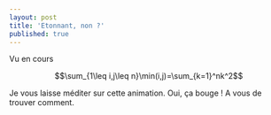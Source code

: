 ```yaml
---
layout: post
title: 'Etonnant, non ?'
published: true
---
```


Vu en cours

$$\sum_{1\leq i,j\leq n}\min(i,j)=\sum_{k=1}^nk^2$$

Je vous laisse méditer sur cette animation. Oui, ça bouge ! A vous de trouver comment.

<!-- Peut-être le faire avec Trinket -->

<div id="glowscript" class="glowscript">
<script type="text/javascript" src="/js/jquery-2.1.min.js"></script>
<script type="text/javascript" src="/js/jquery-ui.custom-2.1.min.js"></script>
<script type="text/javascript" src="/js/glow.2.1.min.js"></script>
<script type="text/javascript" src="/js/RSrun.2.1.min.js"></script>
<script type="text/javascript"><!--//--><![CDATA[//><!--
;(function() { var __rt=srequire('streamline/lib/callbacks/runtime').runtime(__filename, false),__func=__rt.__func; function range(start, stop, step) {
  if ((arguments.length <= 1)) {
    stop = (start || 0);
    start = 0; } ;

  step = (arguments[2] || 1);
  var length = Math.max(Math.ceil(stop["-"](start)["/"](step)), 0);
  var idx = 0;
  var range = new Array(length);
  while ((idx < length)) {
    range[idx++] = start;
    start += step; };

  return range;};

function main(wait) { var version, box, sphere, cylinder, pyramid, cone, helix, ellipsoid, ring, arrow, graph, display, vector, _$rapyd$_Temp, _$rapyd$_print, arange, scene, n, j, i, k; var __frame = { name: "main", line: 16 }; return __func(wait, this, arguments, main, 0, __frame, function __$main() {

    version = ["2.1","glowscript",];
    Array.prototype["+"] = function(r) { return this.concat(r); };
    window.__GSlang = "vpython";
    box = vp_box;
    sphere = vp_sphere;
    cylinder = vp_cylinder;
    pyramid = vp_pyramid;
    cone = vp_cone;
    helix = vp_helix;
    ellipsoid = vp_ellipsoid;
    ring = vp_ring;
    arrow = vp_arrow;
    graph = vp_graph;
    display = canvas;
    vector = vec;
    _$rapyd$_Temp = 0;
    _$rapyd$_print = GSprint;
    arange = range;
    scene = canvas();
    "3";
    n = 5;
    "5";
    for (k = 0; (k < n); k++) {
      "6";
      for (i = k; (i < n); i++) {
        "7";
        for (j = k; (j < n); j++) {
          "8";
          box({ color: color.hsv_to_rgb(vector(min(i, j)["/"](n), 1, 1)), pos: vector(i["*"](2)["-"](3["*"](n)), j["*"](2)["-"](n), k["*"](2)), size: vector(1, 1, 1) });
          "9";
          box({ color: color.hsv_to_rgb(vector(k["/"](n), 1, 1)), pos: vector(i["*"](2)["+"](n), j["*"](2)["-"](n), k["*"](2)), size: vector(1, 1, 1) }); }; }; }; ; });};
main;

;$(function(){ window.__context = { glowscript_container: $("#glowscript").removeAttr("id") }; main(__func) })})()
//--><!]]></script>
</div>
